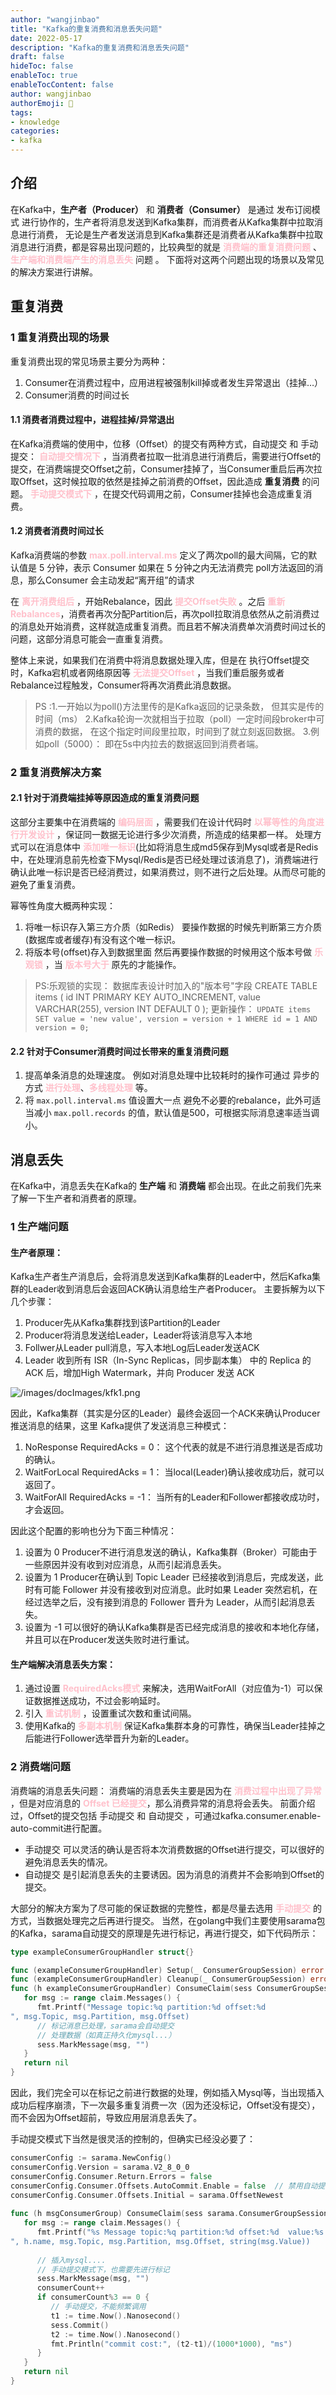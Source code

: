 ```yaml
---
author: "wangjinbao"
title: "Kafka的重复消费和消息丢失问题"
date: 2022-05-17
description: "Kafka的重复消费和消息丢失问题"
draft: false
hideToc: false
enableToc: true
enableTocContent: false
author: wangjinbao
authorEmoji: 👻
tags:
- knowledge
categories:
- kafka
---
```


## 介绍

在Kafka中，**生产者（Producer）** 和 **消费者（Consumer）** 是通过 发布订阅模式 进行协作的，生产者将消息发送到Kafka集群，而消费者从Kafka集群中拉取消息进行消费，
无论是生产者发送消息到Kafka集群还是消费者从Kafka集群中拉取消息进行消费，都是容易出现问题的，比较典型的就是 
<font color='pink'>**消费端的重复消费问题**</font> 、 <font color='pink'>**生产端和消费端产生的消息丢失**</font> 问题 。
下面将对这两个问题出现的场景以及常见的解决方案进行讲解。
## 重复消费

### 1 重复消费出现的场景
重复消费出现的常见场景主要分为两种：
1. Consumer在消费过程中，应用进程被强制kill掉或者发生异常退出（挂掉…）
2. Consumer消费的时间过长

#### 1.1 消费者消费过程中，进程挂掉/异常退出
在Kafka消费端的使用中，位移（Offset）的提交有两种方式，自动提交 和 手动提交：
<font color='pink'>**自动提交情况下**</font> ，当消费者拉取一批消息进行消费后，需要进行Offset的提交，在消费端提交Offset之前，Consumer挂掉了，当Consumer重启后再次拉取Offset，这时候拉取的依然是挂掉之前消费的Offset，因此造成 **重复消费** 的问题。
<font color='pink'>**手动提交模式下**</font> ，在提交代码调用之前，Consumer挂掉也会造成重复消费。

#### 1.2 消费者消费时间过长
Kafka消费端的参数 <font color='pink'>**max.poll.interval.ms**</font> 定义了两次poll的最大间隔，它的默认值是 5 分钟，表示 Consumer 如果在 5 分钟之内无法消费完 poll方法返回的消息，那么Consumer 会主动发起“离开组”的请求

在 <font color='pink'>**离开消费组后**</font> ，开始Rebalance，因此 <font color='pink'>**提交Offset失败**</font> 。之后 <font color='pink'>**重新Rebalances**</font>，消费者再次分配Partition后，再次poll拉取消息依然从之前消费过的消息处开始消费，这样就造成重复消费。而且若不解决消费单次消费时间过长的问题，这部分消息可能会一直重复消费。

整体上来说，如果我们在消费中将消息数据处理入库，但是在 执行Offset提交时，Kafka宕机或者网络原因等 <font color='pink'>**无法提交Offset**</font> ，当我们重启服务或者Rebalance过程触发，Consumer将再次消费此消息数据。
>PS :1.一开始以为poll()方法里传的是Kafka返回的记录条数，
但其实是传的时间（ms）
> 2.Kafka轮询一次就相当于拉取（poll）一定时间段broker中可消费的数据，
在这个指定时间段里拉取，时间到了就立刻返回数据。
> 3.例如poll（5000）：
即在5s中内拉去的数据返回到消费者端。

### 2 重复消费解决方案

#### 2.1 针对于消费端挂掉等原因造成的重复消费问题
这部分主要集中在消费端的 <font color='pink'>**编码层面**</font> ，需要我们在设计代码时 <font color='pink'>**以幂等性的角度进行开发设计**</font> ，保证同一数据无论进行多少次消费，所造成的结果都一样。
处理方式可以在消息体中 <font color='pink'>**添加唯一标识**</font>(比如将消息生成md5保存到Mysql或者是Redis中，在处理消息前先检查下Mysql/Redis是否已经处理过该消息了)，消费端进行确认此唯一标识是否已经消费过，如果消费过，则不进行之后处理。从而尽可能的避免了重复消费。

幂等性角度大概两种实现：

1. 将唯一标识存入第三方介质（如Redis）
  要操作数据的时候先判断第三方介质(数据库或者缓存)有没有这个唯一标识。
2. 将版本号(offset)存入到数据里面
  然后再要操作数据的时候用这个版本号做 <font color='pink'>**乐观锁**</font> ，当 <font color='pink'>**版本号大于**</font> 原先的才能操作。

>PS:乐观锁的实现：
> 数据库表设计时加入的"版本号"字段
> CREATE TABLE items (
>   id INT PRIMARY KEY AUTO_INCREMENT,
>   value VARCHAR(255),
>   version INT DEFAULT 0
> );
> 更新操作： `UPDATE items SET value = 'new value', version = version + 1 WHERE id = 1 AND version = 0;`

#### 2.2 针对于Consumer消费时间过长带来的重复消费问题
1. 提高单条消息的处理速度。
例如对消息处理中比较耗时的操作可通过 异步的方式 <font color='pink'>**进行处理**</font>、<font color='pink'>**多线程处理**</font>  等。
2. 将 `max.poll.interval.ms` 值设置大一点
避免不必要的rebalance，此外可适当减小 `max.poll.records` 的值，默认值是500，可根据实际消息速率适当调小。

## 消息丢失
在Kafka中，消息丢失在Kafka的 **生产端** 和 **消费端** 都会出现。在此之前我们先来了解一下生产者和消费者的原理。

### 1 生产端问题
#### 生产者原理：
Kafka生产者生产消息后，会将消息发送到Kafka集群的Leader中，然后Kafka集群的Leader收到消息后会返回ACK确认消息给生产者Producer。
主要拆解为以下几个步骤：
1. Producer先从Kafka集群找到该Partition的Leader
2. Producer将消息发送给Leader，Leader将该消息写入本地
3. Follwer从Leader pull消息，写入本地Log后Leader发送ACK
4. Leader 收到所有 ISR（In-Sync Replicas，同步副本集） 中的 Replica 的 ACK 后，增加High Watermark，并向 Producer 发送 ACK

![/images/docImages/kfk1.png](/images/docImages/kfk1.png)

因此，Kafka集群（其实是分区的Leader）最终会返回一个ACK来确认Producer推送消息的结果，这里
Kafka提供了发送消息三种模式：
1. NoResponse RequiredAcks = 0：
这个代表的就是不进行消息推送是否成功的确认。
2. WaitForLocal RequiredAcks = 1：
当local(Leader)确认接收成功后，就可以返回了。
3. WaitForAll RequiredAcks = -1：
当所有的Leader和Follower都接收成功时，才会返回。

因此这个配置的影响也分为下面三种情况：
1. 设置为 0
Producer不进行消息发送的确认，Kafka集群（Broker）可能由于一些原因并没有收到对应消息，从而引起消息丢失。
2. 设置为 1
Producer在确认到 Topic Leader 已经接收到消息后，完成发送，此时有可能 Follower 并没有接收到对应消息。此时如果 Leader 突然宕机，在经过选举之后，没有接到消息的 Follower 晋升为 Leader，从而引起消息丢失。
3. 设置为 -1
可以很好的确认Kafka集群是否已经完成消息的接收和本地化存储，并且可以在Producer发送失败时进行重试。

#### 生产端解决消息丢失方案：
1. 通过设置 <font color='pink'>**RequiredAcks模式**</font> 来解决，选用WaitForAll（对应值为-1）可以保证数据推送成功，不过会影响延时。
2. 引入 <font color='pink'>**重试机制**</font> ，设置重试次数和重试间隔。
3. 使用Kafka的 <font color='pink'>**多副本机制**</font> 保证Kafka集群本身的可靠性，确保当Leader挂掉之后能进行Follower选举晋升为新的Leader。



### 2 消费端问题
消费端的消息丢失问题：
消费端的消息丢失主要是因为在 <font color='pink'>**消费过程中出现了异常**</font> ，但是对应消息的 <font color='pink'>**Offset 已经提交**</font>，那么消费异常的消息将会丢失。
前面介绍过，Offset的提交包括 手动提交 和 自动提交 ，可通过kafka.consumer.enable-auto-commit进行配置。
+ 手动提交 
  可以灵活的确认是否将本次消费数据的Offset进行提交，可以很好的避免消息丢失的情况。
+ 自动提交
  是引起消息丢失的主要诱因。因为消息的消费并不会影响到Offset的提交。

大部分的解决方案为了尽可能的保证数据的完整性，都是尽量去选用 <font color='pink'>**手动提交**</font> 的方式，当数据处理完之后再进行提交。
当然，在golang中我们主要使用sarama包的Kafka，sarama自动提交的原理是先进行标记，再进行提交，如下代码所示：
```go
type exampleConsumerGroupHandler struct{}

func (exampleConsumerGroupHandler) Setup(_ ConsumerGroupSession) error   { return nil }
func (exampleConsumerGroupHandler) Cleanup(_ ConsumerGroupSession) error { return nil }
func (h exampleConsumerGroupHandler) ConsumeClaim(sess ConsumerGroupSession, claim ConsumerGroupClaim) error {
   for msg := range claim.Messages() {
      fmt.Printf("Message topic:%q partition:%d offset:%d
", msg.Topic, msg.Partition, msg.Offset)
      // 标记消息已处理，sarama会自动提交
      // 处理数据（如真正持久化mysql...）
      sess.MarkMessage(msg, "")
   }
   return nil
}
```
因此，我们完全可以在标记之前进行数据的处理，例如插入Mysql等，当出现插入成功后程序崩溃，下一次最多重复消费一次（因为还没标记，Offset没有提交），而不会因为Offset超前，导致应用层消息丢失了。

手动提交模式下当然是很灵活的控制的，但确实已经没必要了：
```go
consumerConfig := sarama.NewConfig()
consumerConfig.Version = sarama.V2_8_0_0
consumerConfig.Consumer.Return.Errors = false
consumerConfig.Consumer.Offsets.AutoCommit.Enable = false  // 禁用自动提交，改为手动
consumerConfig.Consumer.Offsets.Initial = sarama.OffsetNewest
 
func (h msgConsumerGroup) ConsumeClaim(sess sarama.ConsumerGroupSession, claim sarama.ConsumerGroupClaim) error {
   for msg := range claim.Messages() {
      fmt.Printf("%s Message topic:%q partition:%d offset:%d  value:%s
", h.name, msg.Topic, msg.Partition, msg.Offset, string(msg.Value))
 
      // 插入mysql....
      // 手动提交模式下，也需要先进行标记
      sess.MarkMessage(msg, "")
      consumerCount++
      if consumerCount%3 == 0 {
         // 手动提交，不能频繁调用
         t1 := time.Now().Nanosecond()
         sess.Commit()
         t2 := time.Now().Nanosecond()
         fmt.Println("commit cost:", (t2-t1)/(1000*1000), "ms")
      }
   }
   return nil
}
```

